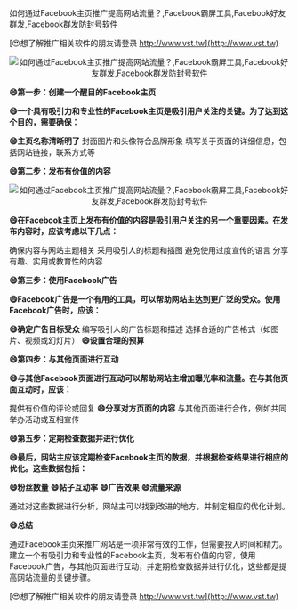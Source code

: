 如何通过Facebook主页推广提高网站流量？,Facebook霸屏工具,Facebook好友群发,Facebook群发防封号软件

[😍想了解推广相关软件的朋友请登录 http://www.vst.tw](http://www.vst.tw)

 <center><img src="https://vst.tw/MP4/tuiguang/png/5.png" alt="如何通过Facebook主页推广提高网站流量？,Facebook霸屏工具,Facebook好友群发,Facebook群发防封号软件"></center>

**😄第一步：创建一个醒目的Facebook主页**

**😄一个具有吸引力和专业性的Facebook主页是吸引用户关注的关键。为了达到这个目的，需要确保：**

**😄主页名称清晰明了**
封面图片和头像符合品牌形象
填写关于页面的详细信息，包括网站链接，联系方式等

**😄第二步：发布有价值的内容**

 <center><img src="https://vst.tw/MP4/tuiguang/png/3.png" alt="如何通过Facebook主页推广提高网站流量？,Facebook霸屏工具,Facebook好友群发,Facebook群发防封号软件"></center>

**😄在Facebook主页上发布有价值的内容是吸引用户关注的另一个重要因素。在发布内容时，应该考虑以下几点：**

确保内容与网站主题相关
采用吸引人的标题和插图
避免使用过度宣传的语言
分享有趣、实用或教育性的内容

**😄第三步：使用Facebook广告**

**😄Facebook广告是一个有用的工具，可以帮助网站主达到更广泛的受众。使用Facebook广告时，应该：**

**😄确定广告目标受众**
编写吸引人的广告标题和描述
选择合适的广告格式（如图片、视频或幻灯片）
**😄设置合理的预算**

**😄第四步：与其他页面进行互动**

**😄与其他Facebook页面进行互动可以帮助网站主增加曝光率和流量。在与其他页面互动时，应该：**

提供有价值的评论或回复
**😄分享对方页面的内容**
与其他页面进行合作，例如共同举办活动或互相宣传

**😄第五步：定期检查数据并进行优化**

**😄最后，网站主应该定期检查Facebook主页的数据，并根据检查结果进行相应的优化。这些数据包括：**

**😄粉丝数量**
**😄帖子互动率**
**😄广告效果**
**😄流量来源**

通过对这些数据进行分析，网站主可以找到改进的地方，并制定相应的优化计划。

**😄总结**

通过Facebook主页来推广网站是一项非常有效的工作，但需要投入时间和精力。建立一个有吸引力和专业性的Facebook主页，发布有价值的内容，使用Facebook广告，与其他页面进行互动，并定期检查数据并进行优化，这些都是提高网站流量的关键步骤。

[😍想了解推广相关软件的朋友请登录 http://www.vst.tw](http://www.vst.tw)




